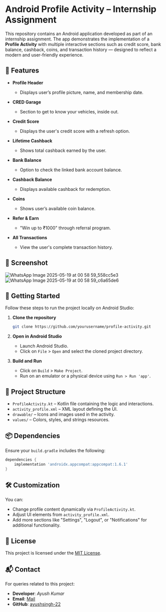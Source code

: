 

# Android Profile Activity – Internship Assignment

This repository contains an Android application developed as part of an internship assignment. The app demonstrates the implementation of a **Profile Activity** with multiple interactive sections such as credit score, bank balance, cashback, coins, and transaction history — designed to reflect a modern and user-friendly experience.

## 📱 Features

- **Profile Header**
  - Displays user’s profile picture, name, and membership date.
  
- **CRED Garage**
  - Section to get to know your vehicles, inside out.

- **Credit Score**
  - Displays the user's credit score with a refresh option.

- **Lifetime Cashback**
  - Shows total cashback earned by the user.

- **Bank Balance**
  - Option to check the linked bank account balance.

- **Cashback Balance**
  - Displays available cashback for redemption.

- **Coins**
  - Shows user’s available coin balance.

- **Refer & Earn**
  - "Win up to ₹1000" through referral program.

- **All Transactions**
  - View the user's complete transaction history.

## 📸 Screenshot

![WhatsApp Image 2025-05-19 at 00 58 59_558cc5e3](https://github.com/user-attachments/assets/37c49586-359c-4266-bbcd-9291858489e3)
![WhatsApp Image 2025-05-19 at 00 58 59_c6a65de6](https://github.com/user-attachments/assets/6e1e24c1-89ff-43e6-b791-a708ac5bccbc)

## 🚀 Getting Started

Follow these steps to run the project locally on Android Studio:

1. **Clone the repository**

   ```sh
   git clone https://github.com/yourusername/profile-activity.git
   ```

2. **Open in Android Studio**

   * Launch Android Studio.
   * Click on `File` > `Open` and select the cloned project directory.

3. **Build and Run**

   * Click on `Build` > `Make Project`.
   * Run on an emulator or a physical device using `Run > Run 'app'`.

## 🧩 Project Structure

* `ProfileActivity.kt` – Kotlin file containing the logic and interactions.
* `activity_profile.xml` – XML layout defining the UI.
* `drawable/` – Icons and images used in the activity.
* `values/` – Colors, styles, and strings resources.

## 📦 Dependencies

Ensure your `build.gradle` includes the following:

```gradle
dependencies {
    implementation 'androidx.appcompat:appcompat:1.6.1'
}
```

## 🛠 Customization

You can:

* Change profile content dynamically via `ProfileActivity.kt`.
* Adjust UI elements from `activity_profile.xml`.
* Add more sections like "Settings", "Logout", or "Notifications" for additional functionality.

## 📄 License

This project is licensed under the [MIT License](LICENSE).

## 📬 Contact

For queries related to this project:

* **Developer**: *Ayush Kumar*
* **Email**: [Mail](mailto:ayushkumar2205@gmail.com)
* **GitHub**: [ayushsingh-22](https://github.com/ayush.singh-22)
